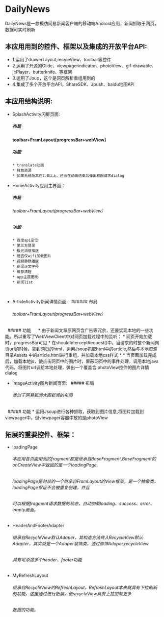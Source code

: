 # DailyNews
DailyNews是一款模仿网易新闻客户端的移动端Android应用，新闻抓取于网页，数据可实时刷新

## 本应用用到的控件、框架以及集成的开放平台API:
* 1.运用了drawerLayout,recyleView、toolbar等控件
* 2.运用了开源的Glide、viewpagerindicator、photoView、gif-drawable、jcPlayer、butterknife、等框架
* 3.运用了Joup，这个是网页解析重组用到的
* 4.集成了多个开放平台API，ShareSDK、Jpush、baidu地图API


## 本应用结构说明:

* SplashActivity闪屏页面:</br>
   ##### 布局
   #### toolbar+FramLayout(progressBar+webView）
   ##### 功能
      * translate动画
      * 释放资源
      * 如果系统版本在7.0以上，还会在动画结束后弹出权限请求dialog

* HomeActivity应用主界面： 
   ##### 布局
    ###### toolbar+FramLayout(progressBar+webView）
   ##### 功能
      * 百度api定位
      * 第三方登录
      * 极光消息推送
      * 是否仅wifi加载图片
      * 视频静默播放
      * 新闻正文字号
      * 缓存清理
      * app主题更改
      * 新闻list
    
* ArticleActivity新闻详情页面:
   ###### 布局
     ###### toolbar+FramLayout(progressBar+webView）
   ##### 功能
      * 由于新闻文章原网页含广告等冗余，还要实现本地的一些功能。所以重写了WebViewClient中对网页加载过程中的监听：
      * 网页开始加载时，progressBar可见
      * 在shouldInterceptRequest()中，当请求的时整个新闻网页url的时候，拿到网页的html，运用Jsoup抓取html中的article,然后与本地资源目录Assets         中的article.html进行重组，并加载本地css样式 *
      * 当页面加载完成后，加载本地js，使点击网页中的图片时，屏蔽网页中的事件处理，调用本地java代码，将图片url调给本地处理，弹出一个覆盖含             photoView控件的图片详情dialog 
      
* ImageActivity图片新闻页面:
   ##### 布局
     ###### 类似于网易新闻大图新闻的布局
   ##### 功能
     * 运用Jsoup进行各种抓取，获取到图片信息,将图片加载到viewpager中，但viewpager容器中放的是photoView
 

## 拓展的重要控件、框架：
   * loadingPage
      ###### 本应用各页面用到的fragment都是继承自BaseFragment,BaseFragment的onCreateView中返回的是一个loadingPage.
      ###### loadingPage是封装的一个继承自FramLayout的View框架，是一个抽象类，loadingPage保证不会被重复创建，并且
      ###### 可以根据fragment请求数据的状态，自动加载loading、success、error、empty画面。

   * HeaderAndFooterAdapter
     ###### 继承自RecycleView默认Adaper，其构造方法传入RecycleView默认Adapter，其实就是一个Adaper装饰类，通过修饰Adaper,recycleView
     ###### 具有可添加多个header、footer功能

   * MyRefreshLayout
     ###### 继承自RecycleView的RefreshLayout，RefreshLayout本来就具有下拉刷新的功能，这里通过进行拓展，使recycleView具有上拉加载更多
     ###### 数据的功能。
     
 
